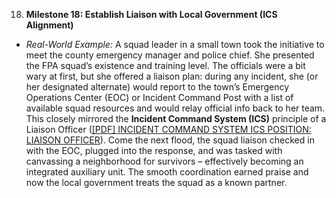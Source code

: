 18. **Milestone 18: Establish Liaison with Local Government (ICS Alignment)**  
- _Real-World Example:_ A squad leader in a small town took the initiative to meet the county emergency manager and police chief. She presented the FPA squad’s existence and training level. The officials were a bit wary at first, but she offered a liaison plan: during any incident, she (or her designated alternate) would report to the town’s Emergency Operations Center (EOC) or Incident Command Post with a list of available squad resources and would relay official info back to her team. This closely mirrored the **Incident Command System (ICS)** principle of a Liaison Officer ([[PDF] INCIDENT COMMAND SYSTEM ICS POSITION: LIAISON OFFICER](http://dl.icdst.org/pdfs/files3/f5559dd86dbe4a56dde8a871dcc9e775.pdf#:~:text=THE%20LIAISON%20OFFICER%27S%20FUNCTION%20IS,FROM%20ASSISTING%20AND%20COOPERATING%20AGENCIES)). Come the next flood, the squad liaison checked in with the EOC, plugged into the response, and was tasked with canvassing a neighborhood for survivors – effectively becoming an integrated auxiliary unit. The smooth coordination earned praise and now the local government treats the squad as a known partner.